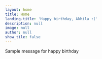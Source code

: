 ```yaml
---
layout: home
title: Home
landing-title: 'Happy birthday, Akhila :)'
description: null
image: null
author: null
show_tile: false
---
```


Sample message for happy birthday
